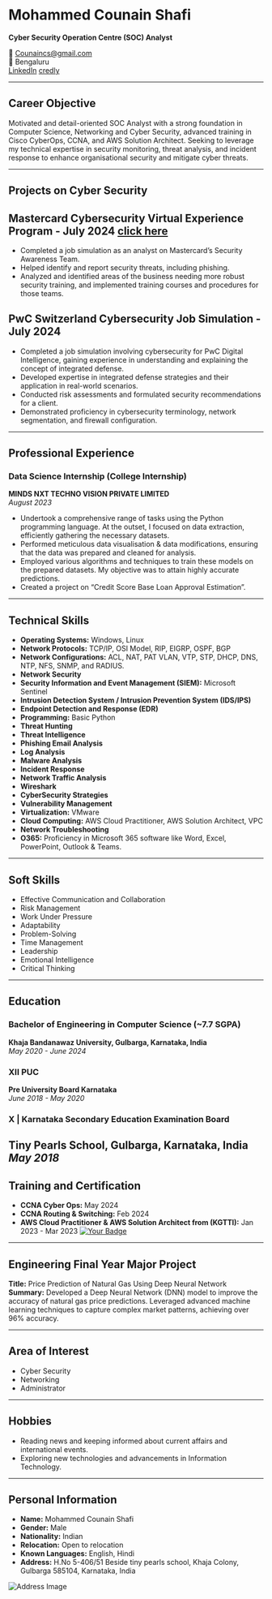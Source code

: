 # Mohammed Counain Shafi

**Cyber Security Operation Centre (SOC) Analyst**


📧 [Counaincs@gmail.com](mailto:Counaincs@gmail.com)  
📍 Bengaluru  
[LinkedIn](https://www.linkedin.com/in/counain)
[credly](https://credly.com/users/counain/)

---

## Career Objective

Motivated and detail-oriented SOC Analyst with a strong foundation in Computer Science, Networking and Cyber Security, advanced training in Cisco CyberOps, CCNA, and AWS Solution Architect. Seeking to leverage my technical expertise in security monitoring, threat analysis, and incident response to enhance organisational security and mitigate cyber threats.

---
## Projects on Cyber Security
## Mastercard Cybersecurity Virtual Experience Program - July 2024 <a href="https://github.com/counaincs/mywork/blob/main/README.md#mastercard-cybersecurity-virtual-experience-program---july-2024">click here</a>


- Completed a job simulation as an analyst on Mastercard’s Security Awareness Team.
- Helped identify and report security threats, including phishing.
- Analyzed and identified areas of the business needing more robust security training, and implemented training courses and procedures for those teams.


## PwC Switzerland Cybersecurity Job Simulation - July 2024

- Completed a job simulation involving cybersecurity for PwC Digital Intelligence, gaining experience in understanding and explaining the concept of integrated defense.
- Developed expertise in integrated defense strategies and their application in real-world scenarios.
- Conducted risk assessments and formulated security recommendations for a client.
- Demonstrated proficiency in cybersecurity terminology, network segmentation, and firewall configuration.

---

## Professional Experience

### Data Science Internship (College Internship)
**MINDS NXT TECHNO VISION PRIVATE LIMITED**  
_August 2023_

- Undertook a comprehensive range of tasks using the Python programming language. At the outset, I focused on data extraction, efficiently gathering the necessary datasets.
- Performed meticulous data visualisation & data modifications, ensuring that the data was prepared and cleaned for analysis.
- Employed various algorithms and techniques to train these models on the prepared datasets. My objective was to attain highly accurate predictions.
- Created a project on “Credit Score Base Loan Approval Estimation”.

---

## Technical Skills

- **Operating Systems:** Windows, Linux
- **Network Protocols:** TCP/IP, OSI Model, RIP, EIGRP, OSPF, BGP
- **Network Configurations:** ACL, NAT, PAT VLAN, VTP, STP, DHCP, DNS, NTP, NFS, SNMP, and RADIUS.
- **Network Security**
- **Security Information and Event Management (SIEM):** Microsoft Sentinel
- **Intrusion Detection System / Intrusion Prevention System (IDS/IPS)**
- **Endpoint Detection and Response (EDR)**
- **Programming:** Basic Python
- **Threat Hunting**
- **Threat Intelligence**
- **Phishing Email Analysis**
- **Log Analysis**
- **Malware Analysis**
- **Incident Response**
- **Network Traffic Analysis**
- **Wireshark**
- **CyberSecurity Strategies**
- **Vulnerability Management**
- **Virtualization:** VMware
- **Cloud Computing:** AWS Cloud Practitioner, AWS Solution Architect, VPC
- **Network Troubleshooting**
- **O365:** Proficiency in Microsoft 365 software like Word, Excel, PowerPoint, Outlook & Teams.

---

## Soft Skills

- Effective Communication and Collaboration
- Risk Management
- Work Under Pressure
- Adaptability
- Problem-Solving
- Time Management
- Leadership
- Emotional Intelligence
- Critical Thinking

---

## Education

### Bachelor of Engineering in Computer Science (~7.7 SGPA)
**Khaja Bandanawaz University, Gulbarga, Karnataka, India**  
_May 2020 - June 2024_

### XII PUC
**Pre University Board Karnataka**  
_June 2018 - May 2020_

### X | Karnataka Secondary Education Examination Board
**Tiny Pearls School, Gulbarga, Karnataka, India**  
_May 2018_
---
## Training and Certification

- **CCNA Cyber Ops:** May 2024
- **CCNA Routing & Switching:** Feb 2024
- **AWS Cloud Practitioner & AWS Solution Architect from (KGTTI):** Jan 2023 - Mar 2023
[![Your Badge](https://www.credly.com/badges/1451dcd9-baba-4752-9048-3cdb30e6f6c8)](https://www.credly.com/badges/1451dcd9-baba-4752-9048-3cdb30e6f6c8)

---

## Engineering Final Year Major Project

**Title:** Price Prediction of Natural Gas Using Deep Neural Network  
**Summary:** Developed a Deep Neural Network (DNN) model to improve the accuracy of natural gas price predictions. Leveraged advanced machine learning techniques to capture complex market patterns, achieving over 96% accuracy.

---

## Area of Interest

- Cyber Security
- Networking
- Administrator

---

## Hobbies

- Reading news and keeping informed about current affairs and international events.
- Exploring new technologies and advancements in Information Technology.

---

## Personal Information

- **Name:** Mohammed Counain Shafi
- **Gender:** Male
- **Nationality:** Indian
- **Relocation:** Open to relocation
- **Known Languages:** English, Hindi
- **Address:** H.No 5-406/51 Beside tiny pearls school, Khaja Colony, Gulbarga 585104, Karnataka, India

![Address Image](path/to/your/address_image.jpg)
